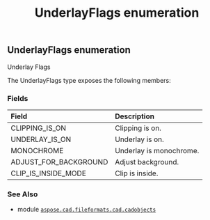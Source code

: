 ﻿---
title: UnderlayFlags enumeration
second_title: Aspose.CAD for Python via .NET API References
description: 
type: docs
weight: 1440
url: /python-net/aspose.cad.fileformats.cad.cadobjects/underlayflags/
is_root: false
---

## UnderlayFlags enumeration

Underlay Flags



The UnderlayFlags type exposes the following members:

### Fields
| Field | Description |
| :- | :- |
| CLIPPING_IS_ON | Clipping is on. |
| UNDERLAY_IS_ON | Underlay is on. |
| MONOCHROME | Underlay is monochrome. |
| ADJUST_FOR_BACKGROUND | Adjust background. |
| CLIP_IS_INSIDE_MODE | Clip is inside. |



### See Also
* module [`aspose.cad.fileformats.cad.cadobjects`](..)
